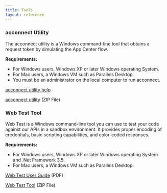 ```yaml
---
title: Tools
layout: reference
---
```


### acconnect Utility
The acconnect utility is a Windows command-line tool that obtains a request token by simulating the App Center flow.

**Requirements:**

* For Windows users, Windows XP or later Windows operating System.
* For Mac users, a Windows VM such as Parallels Desktop.
* You must be an administrator on the local computer to run acconnect.

[acconnect utility help](/tools-support/tools/acconnect-utility.html)  

[acconnect utility](/tools-support/tools-files/acconnect.zip) (ZIP File)


### Web Test Tool

Web Test is a Windows command-line tool you can use to test your code against our APIs in a sandbox environment. It provides proper encoding of credentials, basic scripting capabilities, and color-coded responses.

**Requirements:**

* For Windows users, Windows XP or later Windows operating System and .Net Framework 3.5.
* For Mac users, a Windows VM such as Parallels Desktop.

[Web Test User Guide](/tools-support/tools-files/WebTestUtilityUserGuide.pdf) (PDF)

[Web Test Tool](/tools-support/tools-files/webtest.zip) (ZIP File)
